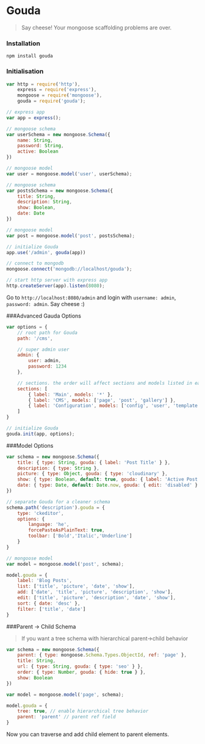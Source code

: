 Gouda
=====

>Say cheese! Your mongoose scaffolding problems are over.

### Installation

```
npm install gouda
```

### Initialisation

```javascript
var http = require('http'),
    express = require('express'),
    mongoose = require('mongoose'),
    gouda = require('gouda');

// express app
var app = express();

// mongoose schema
var userSchema = new mongoose.Schema({
    name: String,
    password: String,
    active: Boolean
})

// mongoose model
var user = mongoose.model('user', userSchema);

// mongoose schema
var postsSchema = new mongoose.Schema({
    title: String,
    description: String,
    show: Boolean,
    date: Date
})

// mongoose model
var post = mongoose.model('post', postsSchema);

// initialize Gouda
app.use('/admin', gouda(app))

// connect to mongodb
mongoose.connect('mongodb://localhost/gouda');

// start http server with express app
http.createServer(app).listen(8080);
```

Go to `http://localhost:8080/admin` and login with `username: admin`, `password: admin`.
Say cheese :)

###Advanced Gauda Options

```javascript
var options = {
    // root path for Gouda
    path: '/cms',

    // super admin user
    admin: {
        user: admin,
        password: 1234
    },

    // sections. the order will affect sections and models listed in each
    sections: [
        { label: 'Main', models: '*' },
        { label: 'CMS', models: ['page', 'post', 'gallery'] },
        { label: 'Configuration', models: ['config', 'user', 'template'] }
    ]
}

// initialize Gouda
gouda.init(app, options);
```

###Model Options

```javascript
var schema = new mongoose.Schema({
    title: { type: String, gouda: { label: 'Post Title' } },
    description: { type: String },
    picture: { type: Object, gouda: { type: 'cloudinary' },
    show: { type: Boolean, default: true, gouda: { label: 'Active Post' } },
    date: { type: Date, default: Date.now, gouda: { edit: 'disabled' } }
})

// separate Gouda for a cleaner schema
schema.path('description').gouda = {
    type: 'ckeditor',
    options: {
        language: 'he',
        forcePasteAsPlainText: true,
        toolbar: ['Bold','Italic','Underline']
    }
}

// mongoose model
var model = mongoose.model('post', schema);

model.gouda = {
    label: 'Blog Posts',
    list: ['title', 'picture', 'date', 'show'],
    add: ['date', 'title', 'picture', 'description', 'show'],
    edit: ['title', 'picture', 'description', 'date', 'show'],
    sort: { date: 'desc' },
    filter: ['title', 'date']
}
```

###Parent -> Child Schema

>If you want a tree schema with hierarchical parent->child behavior

```javascript
var schema = new mongoose.Schema({
    parent: { type: mongoose.Schema.Types.ObjectId, ref: 'page' },
    title: String,
    url: { type: String, gouda: { type: 'seo' } },
    order: { type: Number, gouda: { hide: true } },
    show: Boolean
})

var model = mongoose.model('page', schema);

model.gouda = {
    tree: true, // enable hierarchical tree behavior
    parent: 'parent' // parent ref field
}
```

Now you can traverse and add child element to parent elements.
